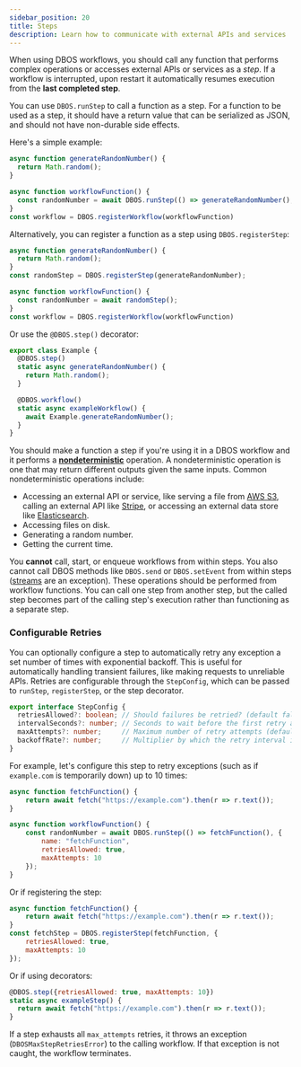 ```yaml
---
sidebar_position: 20
title: Steps
description: Learn how to communicate with external APIs and services
---
```


When using DBOS workflows, you should call any function that performs complex operations or accesses external APIs or services as a _step_.
If a workflow is interrupted, upon restart it automatically resumes execution from the **last completed step**.

You can use `DBOS.runStep` to call a function as a step.  For a function to be used as a step, it should have a return value that can be serialized as JSON, and should not have non-durable side effects.

Here's a simple example:

```javascript
async function generateRandomNumber() {
  return Math.random();
}

async function workflowFunction() {
  const randomNumber = await DBOS.runStep(() => generateRandomNumber(), {name: "generateRandomNumber"});
}
const workflow = DBOS.registerWorkflow(workflowFunction)
```

Alternatively, you can register a function as a step using `DBOS.registerStep`:

```javascript
async function generateRandomNumber() {
  return Math.random();
}
const randomStep = DBOS.registerStep(generateRandomNumber);

async function workflowFunction() {
  const randomNumber = await randomStep();
}
const workflow = DBOS.registerWorkflow(workflowFunction)
```

Or use the `@DBOS.step()` decorator:

```typescript
export class Example {
  @DBOS.step()
  static async generateRandomNumber() {
    return Math.random();
  }

  @DBOS.workflow()
  static async exampleWorkflow() {
    await Example.generateRandomNumber();
  }
}
```


You should make a function a step if you're using it in a DBOS workflow and it performs a [**nondeterministic**](../tutorials/workflow-tutorial.md#determinism) operation.
A nondeterministic operation is one that may return different outputs given the same inputs.
Common nondeterministic operations include:

- Accessing an external API or service, like serving a file from [AWS S3](https://aws.amazon.com/s3/), calling an external API like [Stripe](https://stripe.com/), or accessing an external data store like [Elasticsearch](https://www.elastic.co/elasticsearch/).
- Accessing files on disk.
- Generating a random number.
- Getting the current time.

You **cannot** call, start, or enqueue workflows from within steps.
You also cannot call DBOS methods like `DBOS.send` or `DBOS.setEvent` from within steps  ([streams](./workflow-communication.md#workflow-streaming) are an exception).
These operations should be performed from workflow functions.
You can call one step from another step, but the called step becomes part of the calling step's execution rather than functioning as a separate step.

### Configurable Retries

You can optionally configure a step to automatically retry any exception a set number of times with exponential backoff.
This is useful for automatically handling transient failures, like making requests to unreliable APIs.
Retries are configurable through the `StepConfig`, which can be passed to `runStep`, `registerStep`, or the step decorator.

```typescript
export interface StepConfig {
  retriesAllowed?: boolean; // Should failures be retried? (default false)
  intervalSeconds?: number; // Seconds to wait before the first retry attempt (default 1).
  maxAttempts?: number;     // Maximum number of retry attempts (default 3). If errors occur more times than this, throw an exception.
  backoffRate?: number;     // Multiplier by which the retry interval increases after a retry attempt (default 2).
}
```

For example, let's configure this step to retry exceptions (such as if `example.com` is temporarily down) up to 10 times:

```javascript
async function fetchFunction() {
    return await fetch("https://example.com").then(r => r.text());
}

async function workflowFunction() {
    const randomNumber = await DBOS.runStep(() => fetchFunction(), {
        name: "fetchFunction",
        retriesAllowed: true,
        maxAttempts: 10
    });
}
```

Or if registering the step:

```javascript
async function fetchFunction() {
    return await fetch("https://example.com").then(r => r.text());
}
const fetchStep = DBOS.registerStep(fetchFunction, {
    retriesAllowed: true,
    maxAttempts: 10
});
```

Or if using decorators:

```javascript
@DBOS.step({retriesAllowed: true, maxAttempts: 10})
static async exampleStep() {
  return await fetch("https://example.com").then(r => r.text());
}
```

If a step exhausts all `max_attempts` retries, it throws an exception (`DBOSMaxStepRetriesError`) to the calling workflow.
If that exception is not caught, the workflow terminates.
